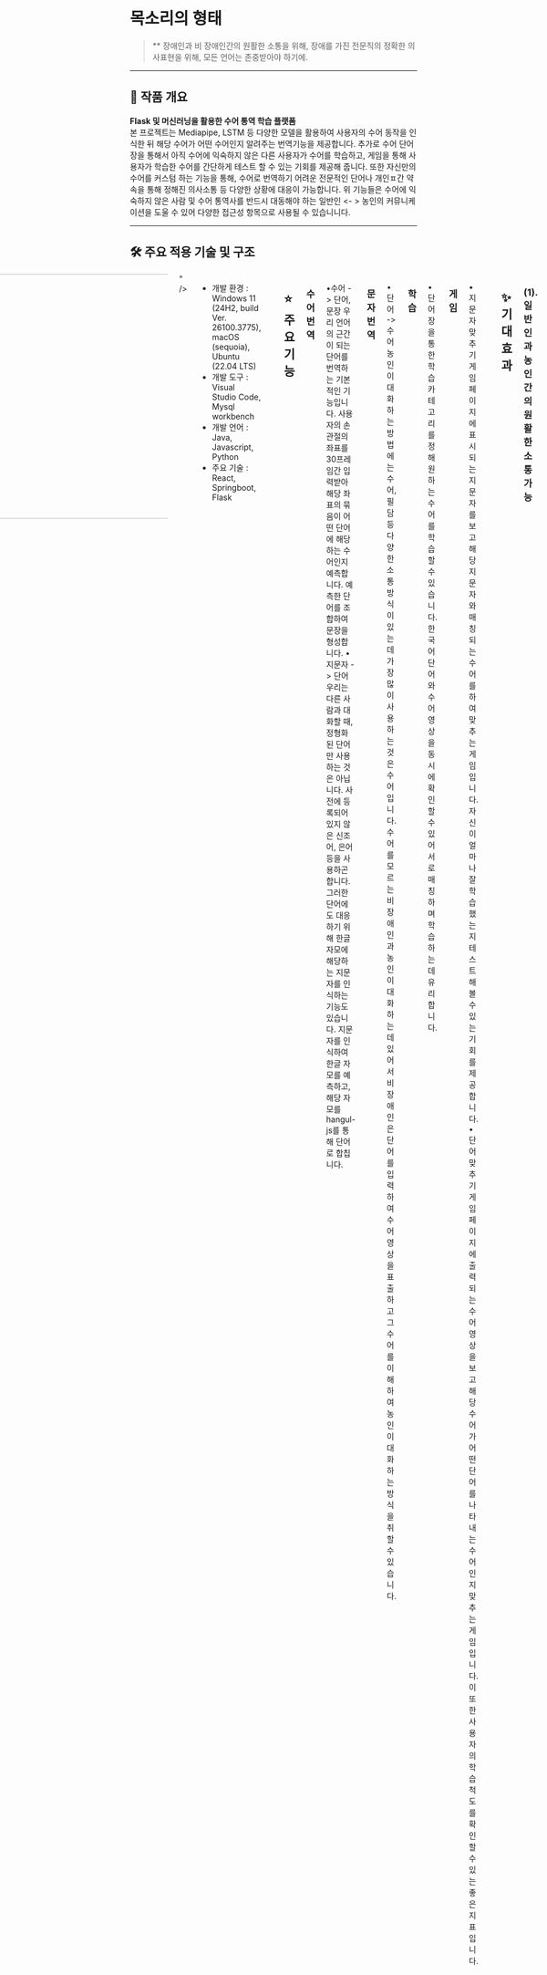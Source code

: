 # 목소리의 형태

> ** 장애인과 비 장애인간의 원활한 소통을 위해, 장애를 가진 전문직의 정확한 의사표현을 위해, 모든 언어는 존중받아야 하기에.
---


## 📌 **작품 개요**
**Flask 및 머신러닝을 활용한 수어 통역 학습 플랫폼**
<br>
본 프로젝트는 Mediapipe, LSTM 등 다양한 모델을 활용하여 사용자의 수어 동작을 인식한 뒤 해당 수어가 어떤 수어인지 알려주는 번역기능을 제공합니다. 
추가로 수어 단어장을 통해서 아직 수어에 익숙하지 않은 다른 사용자가 수어를 학습하고, 게임을 통해 사용자가 학습한 수어를 간단하게 테스트 할 수 있는 기회를 제공해 줍니다. 
 또한 자신만의 수어를 커스텀 하는 기능을 통해, 수어로 번역하기 어려운 전문적인 단어나 개인ㅍ간 약속을 통해 정해진 의사소통 등 다양한 상황에 대응이 가능합니다. 
위 기능들은 수어에 익숙하지 않은 사람 및 수어 통역사를 반드시 대동해야 하는 일반인 <- > 농인의 커뮤니케이션을 도울 수 있어 다양한 접근성 항목으로 사용될 수 있습니니다.
   

---


## 🛠️ 주요 적용 기술 및 구조

<div style="display: flex; justify-content: center; gap: 20px;">
  <img <img width="887" height="429" alt="스크린샷 2025-10-23 151130" src="https://github.com/user-attachments/assets/5cfe37c7-edb8-4446-978b-d8672f011096" />
" />

* 개발 환경 : Windows 11 (24H2, build Ver. 26100.3775), macOS (sequoia), Ubuntu (22.04 LTS)
* 개발 도구 : Visual Studio Code, Mysql workbench
* 개발 언어 : Java, Javascript, Python
* 주요 기술 : React, Springboot, Flask


---


## ⭐ 주요 기능


### 수어 번역
•수어 -> 단어, 문장
우리 언어의 근간이 되는 단어를 번역하는 기본적인 기능입니다.
사용자의 손 관절의 좌표를 30프레임간 입력받아 해당 좌표의 묶음이 어떤 단어에 해당하는 수어인지 예측합니다. 예측한 단어를 조합하여 문장을 형성합니다.
• 지문자 -> 단어
우리는 다른 사람과 대화할 때, 정형화된 단어만 사용하는 것은 아닙니다. 사전에 등록되어 있지 않은 신조어, 은어 등을 사용하곤 합니다. 
그러한 단어에도 대응하기 위해 한글 자모에 해당하는 지문자를 인식하는 기능도 있습니다. 지문자를 인식하여 한글 자모를 예측하고, 해당 자모를 hangul-js를 통해 단어로 합칩니다.
### 문자 번역
• 단어 -> 수어
농인이 대화하는 방법에는 수어, 필담 등 다양한 소통 방식이 있는데 가장 많이 사용하는 것은 수어입니다. 
수어를 모르는 비 장애인과 농인이 대화하는데 있어서 비장애인은 단어를 입력하여 수어 영상을 표출하고 그 수어를 이해하여 농인이 대화하는방식을 취할 수 있습니다.
### 학습
• 단어장을 통한 학습
카테고리를 정해 원하는 수어를 학습할 수 있습니다. 한국어 단어와 수어 영상을 동시에 확인할 수 있어 서로 매칭하며 학습하는데 유리합니다.
### 게임
• 지문자 맞추기 게임
페이지에 표시되는 지문자를 보고 해당 지문자와 매칭되는 수어를 하여 맞추는 게임입니다. 자신이 얼마나 잘 학습했는지 테스트 해 볼 수 있는 기회를 제공합니다.
• 단어 맞추기 게임
페이지에 출력되는 수어 영상을 보고 해당 수어가 어떤 단어를 나타내는 수어인지 맞추는 게임입니다. 이 또한 사용자의 학습 척도를 확인할 수 있는 좋은 지표입니다.


---


## ✨ 기대 효과

### (1). 일반인과 농인 간의 원활한 소통 가능

기본적으로 일반인과 농인이 소통하기 위해서는 일반인이 수어를 학습하거나, 수어 통역사를 구하거나, 필담을 통해서로 의사소통을 해야 합니다. 
 하지만 수어 사용 실태를 확인해본 결과, 농인은 기본적으로 필담보다는 수어를 선호하고, 수어 통역사를 구하는 데에는 추가적인 비용이 발생하여 재정적 부담을 초래할 수 있습니다. 
본 플랫폼은 이러한 두 가지 문제점을 개선하는 데 도움을 줄 수 있습니다.

### (2). 간편한 수어 학습 지원

수어를 배우기 위해서는 유튜브를 직접 찾아보거나 학원에 등록하는 등, 중앙집중적이지 못한 방식으로 학습을 진행해야 했습니다. 
 하지만 본 플랫폼을 사용하면 단어장을 통해 간편하게 수어를 학습할 수 있고, 게임을 통해 학습 내용을 테스트할 수 있어 수어 학습에 효과적으로 기여할 수 있습니다.

### (3). 커스텀 수어 제작 가능

사람 간 대화에서 사용하는 약속된 표현이나 전문직에서 사용하는 단어는 기존 수어로 표현하기 어려운 경우가 많습니다.
본 플랫폼은 커스텀 수어를 학습할 수 있는 기능을 제공하여, 전문 용어나 개인 간 약속된 표현 등 다양한 상황에 대응 가능한 수어를 현장에서 직접 학습하고 사용할 수 있도록 합니다.


---
